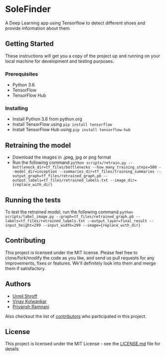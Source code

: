 # SoleFinder
A Deep Learning app using Tensorflow to detect different shoes and provide information about them.

## Getting Started

These instructions will get you a copy of the project up and running on your local machine for development and testing purposes.

### Prerequisites

- Python 3.6
- TensorFlow
- TensorFlow Hub

### Installing

- Install Python 3.6 from python.org
- Install TensorFlow using ```pip install tensorflow```
- Install TensorFlow Hub using ```pip install tensorflow-hub```

## Retraining the model

- Download the images in .jpeg, jpg or png format
- Run the following command
```python scripts/retrain.py --bottleneck_dir=tf_files/bottlenecks --how_many_training_steps=500 --model_dir=inception --summaries_dir=tf_files/training_summaries --output_graph=tf_files/retrained_graph.pb --output_labels=tf_files/retrained_labels.txt --image_dir={replace_with_dir}```

## Running the tests

To test the retrained model, run the following command
```python scripts/label_image.py --graph=tf_files/retrained_graph.pb --labels=tf_files/retrained_labels.txt --output_layer=final_result --input_height=299 --input_width=299 --image={replace_with_dir}```

## Contributing

This project is licensed under the MIT license. Please feel free to clone/fork/modify the code as you like, and send us pull requests for any improvements, fixes or features. We'll definitely look into them and merge them if satisfactory.

## Authors

- [Urmil Shroff](https://github.com/urmilshroff)
- [Vinay Kolwankar](https://github.com/vinay-ai)
- [Priyansh Ramnani](https://github.com/prince1998)

Also checkout the list of [contributors](https://github.com/urmilshroff/solefinder/contributors) who participated in this project.

## License

This project is licensed under the MIT License - see the [LICENSE.md](LICENSE.md) file for details